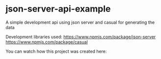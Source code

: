 # json-server-api-example
A simple development api using json server and casual for generating the data

Development libraries used:
https://www.npmjs.com/package/json-server
https://www.npmjs.com/package/casual

You can watch how this project was created here:
